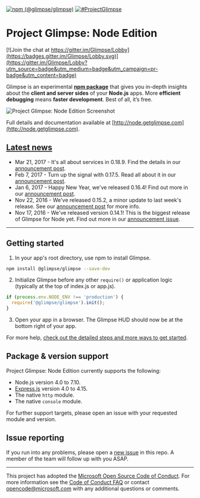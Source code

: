 [![npm (@glimpse/glimpse)](https://img.shields.io/npm/v/@glimpse/glimpse.svg)](https://www.npmjs.com/package/@glimpse/glimpse)
[![#ProjectGlimpse](https://img.shields.io/badge/tweet-%23ProjectGlimpse-blue.svg)](https://twitter.com/intent/tweet?hashtags=projectGlimpse&tw_p=tweetbutton)

# Project Glimpse: Node Edition

[![Join the chat at https://gitter.im/Glimpse/Lobby](https://badges.gitter.im/Glimpse/Lobby.svg)](https://gitter.im/Glimpse/Lobby?utm_source=badge&utm_medium=badge&utm_campaign=pr-badge&utm_content=badge)

Glimpse is an experimental **[npm package](https://www.npmjs.com/package/@glimpse/glimpse)** that gives you in-depth insights about the **client and server sides** of your **Node.js** apps. More **efficient debugging** means **faster development**. Best of all, it’s free.

![Project Glimpse: Node Edition Screenshot](http://node.getglimpse.com/img/front-page/hero1.7848ce21.svg)

Full details and documentation available at [http://node.getglimpse.com](http://node.getglimpse.com).

## [Latest news](https://github.com/glimpse/Home/issues?utf8=%E2%9C%93&q=is%3Aissue%20label%3AAnnouncement%20)

- Mar 21, 2017 - It's all about services in 0.18.9. Find the details in our [announcement post](https://github.com/Glimpse/Home/issues/93).
- Feb 7, 2017 - Turn up the signal with 0.17.5. Read all about it in our [announcement post](https://github.com/Glimpse/Home/issues/86).
- Jan 6, 2017 - Happy New Year, we've released 0.16.4!  Find out more in our [announcement post](https://github.com/Glimpse/Home/issues/85).
- Nov 22, 2016 - We've released 0.15.2, a minor update to last week's release. See our [announcement post](https://github.com/Glimpse/Home/issues/82) for more info.
- Nov 17, 2016 - We've released version 0.14.1! This is the biggest release of Glimpse for Node yet. Find out more in our [announcement issue](https://github.com/Glimpse/Home/issues/75).

---

## Getting started

  1.  In your app's root directory, use npm to install Glimpse.
  ```bash
  npm install @glimpse/glimpse --save-dev
  ```
  2. Initialize Glimpse before any other `require()` or application logic (typically at the top of index.js or app.js).
  ```javascript
  if (process.env.NODE_ENV !== 'production') {
    require('@glimpse/glimpse').init();
  }
  ```
  3. Open your app in a browser. The Glimpse HUD should now be at the bottom right of your app.

For more help, [check out the detailed steps and more ways to get started](http://node.getglimpse.com/docs/setup/getting-started/).

## Package & version support

Project Glimpse: Node Edition currently supports the following:
- Node.js version 4.0 to 7.10.
- [Express.js](https://www.npmjs.com/package/express) version 4.0 to 4.15.
- The native `http` module.
- The native `console` module.

For further support targets, please open an issue with your requested module and version.

## Issue reporting

If you run into any problems, please open a [new issue](https://github.com/aspnet/home/issues/new) in this repo. A member of the team will follow up with you ASAP.

---

This project has adopted the [Microsoft Open Source Code of Conduct](https://opensource.microsoft.com/codeofconduct/). For more information see the [Code of Conduct FAQ](https://opensource.microsoft.com/codeofconduct/faq/) or contact [opencode@microsoft.com](mailto:opencode@microsoft.com) with any additional questions or comments.
